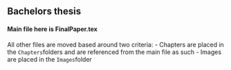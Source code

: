 ## Bachelors thesis

#### Main file here is FinalPaper.tex
All other files are moved based around two criteria:
	- Chapters are placed in the `Chapters`folders and are referenced from the main file as such
	- Images are placed in the `Images`folder
